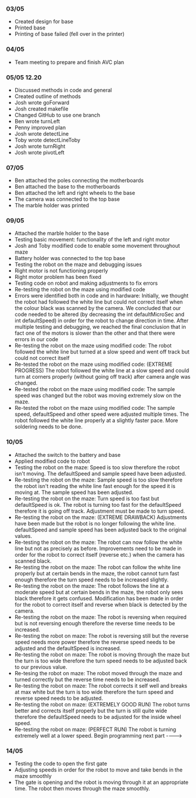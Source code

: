 ### 03/05
- Created design for base
- Printed base
- Printing of base failed (fell over in the printer)

### 04/05
- Team meeting to prepare and finish AVC plan

### 05/05 12.20
- Discussed methods in code and general 
- Created outline of methods
- Josh wrote goForward
- Josh created makefile
- Changed GitHub to use one branch
- Ben wrote turnLeft
- Penny improved plan
- Josh wrote detectLine
- Toby wrote detectLineToby
- Josh wrote turnRight
- Josh wrote pivotLeft

### 07/05 
- Ben attached the poles connecting the motherboards
- Ben attached the base to the motherboards
- Ben attached the left and right wheels to the base
- The camera was connected to the top base
- The marble holder was printed

### 09/05 
- Attached the marble holder to the base
- Testing basic movement: functionality of the left and right motor
- Josh and Toby modified code to enable some movement throughout maze
- Battery holder was connected to the top base 
- Testing the robot on the maze and debugging issues 
- Right motor is not functioning properly 
- Right motor problem has been fixed
- Testing code on robot and making adjustments to fix errors
- Re-testing the robot on the maze using modified code
- Errors were identified both in code and in hardware: Initially, we thought the robot had followed the white line but could not correct itself when the colour black was scanned by the camera. We concluded that our code needed to be altered (by decreasing the int defaultMicroSec and int defaultSpeed) in order for the robot to change direction in time. After multiple testing and debugging, we reached the final conclusion that in fact one of the motors is slower than the other and that there were errors in our code
- Re-testing the robot on the maze using modified code: The robot followed the white line but turned at a slow speed and went off track but could not correct itself
- Re-tested the robot on the maze using modified code: (EXTREME PROGRESS) The robot followed the white line at a slow speed and could turn at corners properly (without going off track) after camera angle was changed. 
- Re-tested the robot on the maze using modified code: The sample speed was changed but the robot was moving extremely slow on the maze. 
- Re-tested the robot on the maze using modified code: The sample speed, defaultSpeed and other speed were adjusted multiple times. The robot followed the white line properly at a slightly faster pace. More soldering needs to be done. 

### 10/05
- Attached the switch to the battery and base
- Applied modified code to robot
- Testing the robot on the maze: Speed is too slow therefore the robot isn't moving. The defaultSpeed and sample speed have been adjusted. 
- Re-testing the robot on the maze: Sample speed is too slow therefore the robot isn't reading the white line fast enough for the speed it is moving at. The sample speed has been adjusted. 
- Re-testing the robot on the maze: Turn speed is too fast but defaultSpeed is ok. The robot is turning too fast for the defaultSpeed therefore it is going off track. Adjustment must be made to turn speed. 
- Re-testing the robot on the maze: (EXTREME DRAWBACK) Adjustments have been made but the robot is no longer following the white line. defaultSpeed and sample speed has been adjusted back to the original values.
- Re-testing the robot on the maze: The robot can now follow the white line but not as precisely as before. Improvements need to be made in order for the robot to correct itself (reverse etc.) when the camera has scanned black. 
- Re-testing the robot on the maze: The robot can follow the white line properly but at certain bends in the maze, the robot cannot turn fast enough therefore the turn speed needs to be increased slightly. 
- Re-testing the robot on the maze: The robot follows the line at a moderate speed but at certain bends in the maze, the robot only sees black therefore it gets confused. Modification has been made in order for the robot to correct itself and reverse when black is detected by the camera.
- Re-testing the robot on the maze: The robot is reversing when required but is not reversing enough therefore the reverse time needs to be increased.
- Re-testing the robot on maze: The robot is reversing still but the reverse speed needs more power therefore the reverse speed needs to be adjusted and the defaultSpeed is increased. 
- Re-testing the robot on maze: The robot is moving through the maze but the turn is too wide therefore the turn speed needs to be adjusted back to our previous value.
- Re-tesing the robot on maze: The robot moved through the maze and turned correctly but the reverse time needs to be increased.
- Re-testing the robot on maze: The robot corrects it self well and breaks at max white but the turn is too wide therefore the turn speed and reverse speed needs to be adjusted. 
- Re-testing the robot on maze: (EXTREMELY GOOD RUN) The robot turns better and corrects itself properly but the turn is still quite wide therefore the defaultSpeed needs to be adjusted for the inside wheel speed.
- Re-testing the robot on maze: (PERFECT RUN) The robot is turning extremely well at a lower speed. Begin programming next part ----> 

### 14/05

- Testing the code to open the first gate
- Adjusting speeds in order for the robot to move and take bends in the maze smoothly
- The gate is opening and the robot is moving through it at an appropriate time. The robot then moves through the maze smoothly.
